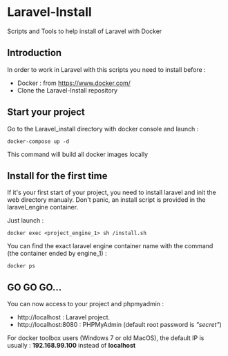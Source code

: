 # Laravel-Install
Scripts and Tools to help install of Laravel with Docker

## Introduction

In order to work in Laravel with this scripts you need to install before :

* Docker : from https://www.docker.com/
* Clone the Laravel-Install repository

## Start your project

Go to the Laravel_install directory with docker console and launch :

~~~
docker-compose up -d
~~~

This command will build all docker images locally

## Install for the first time 

If it's your first start of your project, you need to install laravel and init the web directory manualy. Don't panic, an install script is provided in the laravel_engine container. 

Just launch : 

~~~~
docker exec <project_engine_1> sh /install.sh
~~~~

You can find the exact laravel engine container name with the command (the container ended by engine_1) :

~~~~
docker ps
~~~~

## GO GO GO...

You can now access to your project and phpmyadmin :

* http://localhost : Laravel project. 
* http://localhost:8080 : PHPMyAdmin (default root password is *"secret"*)

For docker toolbox users (Windows 7 or old MacOS), the default IP is usually : **192.168.99.100** instead of **localhost**
